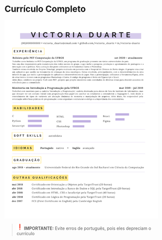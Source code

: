 # Currículo Completo
![CV Complete](./assets/cv_complete.png "Estrutura do Currículo")

> <img src="./assets/exclamation.png" alt="atention" width="20"/> **IMPORTANTE:** Evite erros de português, pois eles depreciam o currículo